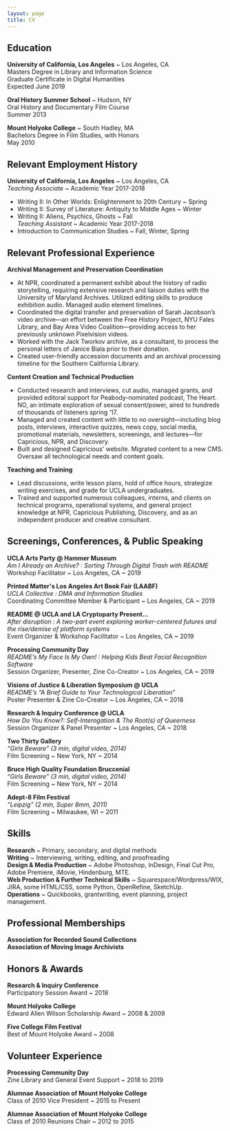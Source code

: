 ```yaml
---
layout: page
title: CV
---
```


## Education
<b>University of California, Los Angeles</b> ~ Los Angeles, CA
<br>Masters Degree in Library and Information Science
<br>Graduate Certificate in Digital Humanities
<br>Expected June 2019

<b>Oral History Summer School</b> ~ Hudson, NY 
<br>Oral History and Documentary Film Course
<br>Summer 2013

<b>Mount Holyoke College</b> ~ South Hadley, MA
<br>Bachelors Degree in Film Studies, with Honors
<br>May 2010

## Relevant Employment History
<b>University of California, Los Angeles</b> ~ Los Angeles, CA
<br><i>Teaching Associate</i> ~ Academic Year 2017-2018   
- Writing II: In Other Worlds: Enlightenment to 20th Century ~ Spring
- Writing II: Survey of Literature: Antiquity to Middle Ages ~ Winter
- Writing II: Aliens, Psychics, Ghosts ~ Fall
<br><i>Teaching Assistant</i> ~ Academic Year 2017-2018
- Introduction to Communication Studies ~ Fall, Winter, Spring

## Relevant Professional Experience
<b>Archival Management and Preservation Coordination</b>
- At NPR, coordinated a permanent exhibit about the history of radio storytelling, requiring extensive research and liaison duties with the University of Maryland Archives. Utilized editing skills to produce exhibition audio. Managed audio element timelines.
- Coordinated the digital transfer and preservation of Sarah Jacobson’s video archive—an effort between the Free History Project, NYU Fales Library, and Bay Area Video Coalition—providing access to her previously unknown Pixelvision videos.
- Worked with the Jack Tworkov archive, as a consultant, to process the personal letters of Janice Biala prior to their donation.
- Created user-friendly accession documents and an archival processing timeline for the Southern California Library.

<b>Content Creation and Technical Production</b>
- Conducted research and interviews, cut audio, managed grants, and provided editoral support for Peabody-nominated podcast, The Heart. NO, an intimate exploration of sexual consent/power, aired to hundreds of thousands of listeners spring ‘17.
- Managed and created content with little to no oversight—including blog posts, interviews, interactive quizzes, news copy, social media, promotional materials, newsletters, screenings, and lectures—for Capricious, NPR, and Discovery.
- Built and designed Capricious’ website. Migrated content to a new CMS. Oversaw all technological needs and content goals.

<b>Teaching and Training</b>
- Lead discussions, write lesson plans, hold of office hours, strategize writing exercises, and grade for UCLA undergraduates.
- Trained and supported numerous colleagues, interns, and clients on technical programs, operational systems, and general project knowledge at NPR, Capricious Publishing, Discovery, and as an independent producer and creative consultant.

## Screenings, Conferences, & Public Speaking
<b>UCLA Arts Party @ Hammer Museum</b>
<br><i>Am I Already an Archive? : Sorting Through Digital Trash with README</i>
<br>Workshop Facilitator ~ Los Angeles, CA ~ 2019 

<b>Printed Matter's Los Angeles Art Book Fair (LAABF)</b>
<br><i>UCLA Collective : DMA and Information Studies</i>
<br>Coordinating Committee Member & Participant ~ Los Angeles, CA ~ 2019 

<b>README @ UCLA and LA Cryptoparty Present...</b>
<br><i> After disruption : A two-part event exploring worker-centered futures and the rise/demise of platform systems</i>
<br>Event Organizer & Workshop Facilitator ~ Los Angeles, CA ~ 2019 

<b>Processing Community Day</b>
<br><i>README’s My Face Is My Own! : Helping Kids Beat Facial Recognition Software</i>
<br>Session Organizer, Presenter, Zine Co-Creator ~ Los Angeles, CA ~ 2019

<b>Visions of Justice & Liberation Symposium @ UCLA</b>
<br><i>README’s “A Brief Guide to Your Technological Liberation”</i>
<br>Poster Presenter & Zine Co-Creator ~ Los Angeles, CA ~ 2018  

<b>Research & Inquiry Conference @ UCLA</b>
<br><i>How Do You Know?: Self-Interogation & The Root(s) of Queerness</i>
<br> Session Organizer & Panel Presenter ~ Los Angeles, CA ~ 2018

<b>Two Thirty Gallery</b>
<br><i>“Girls Beware” (3 min, digital video, 2014)</i>
<br> Film Screening ~ New York, NY ~ 2014

<b>Bruce High Quality Foundation Bruccenial</b>
<br><i>“Girls Beware” (3 min, digital video, 2014)</i>
<br> Film Screening ~ New York, NY ~ 2014

<b>Adept-8 Film Festival</b>
<br><i>“Leipzig” (2 min, Super 8mm, 2011)</i>
<br> Film Screening ~ Milwaukee, WI ~ 2011

## Skills 
<b>Research</b> ~ Primary, secondary, and digital methods 
<br><b>Writing</b> ~ Interviewing, writing, editing, and proofreading
<br><b>Design & Media Production</b> ~ Adobe Photoshop, InDesign, Final Cut Pro, Adobe Premiere, iMovie, Hindenburg, MTE. 
<br><b>Web Production & Further Technical Skills</b> ~ Squarespace/Wordpress/WIX, JIRA, some HTML/CSS, some Python, OpenRefine, SketchUp.
<br><b>Operations</b> ~ Quickbooks, grantwriting, event planning, project management.

## Professional Memberships

<b>Association for Recorded Sound Collections</b> 
<br><b>Association of Moving Image Archivists</b>

## Honors & Awards
<b>Research & Inquiry Conference</b> 
<br>Participatory Session Award ~ 2018

<b>Mount Holyoke College </b>
<br> Edward Allen Wilson Scholarship Award ~ 2008 & 2009

<b>Five College Film Festival </b>
<br>Best of Mount Holyoke Award ~ 2008 

## Volunteer Experience
<b>Processing Community Day</b> 
<br>Zine Library and General Event Support ~ 2018 to 2019

<b>Alumnae Association of Mount Holyoke College</b>
<br> Class of 2010 Vice President ~ 2015 to Present

<b>Alumnae Association of Mount Holyoke College</b>
<br>Class of 2010 Reunions Chair ~ 2012 to 2015
